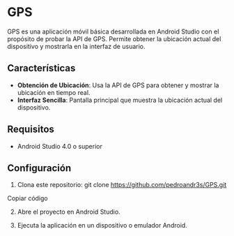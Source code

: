 # GPS

GPS es una aplicación móvil básica desarrollada en Android Studio con el propósito de probar la API de GPS. Permite obtener la ubicación actual del dispositivo y mostrarla en la interfaz de usuario.

## Características

- **Obtención de Ubicación**: Usa la API de GPS para obtener y mostrar la ubicación en tiempo real.
- **Interfaz Sencilla**: Pantalla principal que muestra la ubicación actual del dispositivo.

## Requisitos

- Android Studio 4.0 o superior

## Configuración

1. Clona este repositorio:
git clone https://github.com/pedroandr3s/GPS.git

Copiar código

2. Abre el proyecto en Android Studio.

3. Ejecuta la aplicación en un dispositivo o emulador Android.
